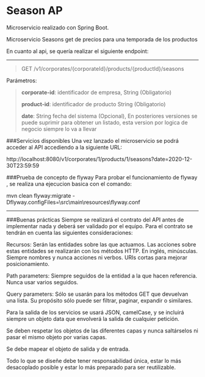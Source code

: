 # Season AP
Microservicio realizado con Spring Boot.

Microservicio Seasons
get de precios para una temporada de los productos

En cuanto al api, se quería realizar el siguiente endpoint:

---

> GET /v1/corporates/{corporateId}/products/{productId}/seasons

Parámetros:

> **corporate-id**: identificador de empresa, String (Obligatorio)
>
> **product-id**: identificador de producto String (Obligatorio)
>
> **date**: String fecha del sistema (Opcional), En posteriores versiones se puede suprimir para obtener un listado,
esta version por logica de negocio siempre lo va a llevar

###Servicios disponibles
Una vez lanzado el microservicio se podrá acceder al API accediendo a la siguiente URL:

http://localhost:8080/v1/corporates/1/products/1/seasons?date=2020-12-30T23:59:59


###Prueba de concepto de flyway
Para probar el funcionamiento de flyway , se realiza una ejecucion basica con el comando:

mvn clean flyway:migrate -Dflyway.configFiles=\src\main\resources\flyway.conf

---

###Buenas prácticas
Siempre se realizará el contrato del API antes de implementar nada y deberá ser validado por el equipo. Para el contrato se tendrán en cuenta las siguientes consideraciones:

Recursos: Serán las entidades sobre las que actuamos. Las acciones sobre estas entidades se realizarán con los métodos HTTP. En inglés, minúsculas. Siempre nombres y nunca acciones ni verbos. URIs cortas para mejorar posicionamiento.

Path parameters: Siempre seguidos de la entidad a la que hacen referencia. Nunca usar varios seguidos.

Query parameters: Sólo se usarán para los métodos GET que devuelvan una lista. Su propósito sólo puede ser filtrar, paginar, expandir o similares.

Para la salida de los servicios se usará JSON, camelCase, y se incluirá siempre un objeto data que envolverá la salida de cualquier petición.

Se deben respetar los objetos de las diferentes capas y nunca saltárselos ni pasar el mismo objeto por varias capas.

Se debe mapear el objeto de salida y de entrada.

Todo lo que se diseñe debe tener responsabilidad única, estar lo más desacoplado posible y estar lo más preparado para ser reutilizable.